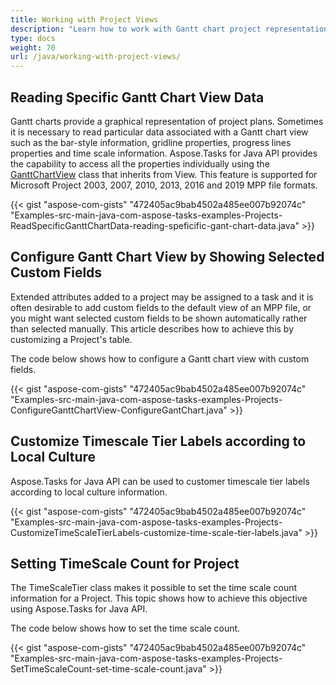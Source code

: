 ```yaml
---
title: Working with Project Views
description: "Learn how to work with Gantt chart project representation from Microsoft Project MPP files using Aspose.Tasks for Java."
type: docs
weight: 70
url: /java/working-with-project-views/
---
```


## **Reading Specific Gantt Chart View Data**
Gantt charts provide a graphical representation of project plans. Sometimes it is necessary to read particular data associated with a Gantt chart view such as the bar-style information, gridline properties, progress lines properties and time scale information. Aspose.Tasks for Java API provides the capability to access all the properties individually using the [GanttChartView](https://apireference.aspose.com/tasks/java/com.aspose.tasks/GanttChartView) class that inherits from View. This feature is supported for Microsoft Project 2003, 2007, 2010, 2013, 2016 and 2019 MPP file formats.

{{< gist "aspose-com-gists" "472405ac9bab4502a485ee007b92074c" "Examples-src-main-java-com-aspose-tasks-examples-Projects-ReadSpecificGanttChartData-reading-speficific-gant-chart-data.java" >}}

## **Configure Gantt Chart View by Showing Selected Custom Fields**
Extended attributes added to a project may be assigned to a task and it is often desirable to add custom fields to the default view of an MPP file, or you might want selected custom fields to be shown automatically rather than selected manually. This article describes how to achieve this by customizing a Project's table.

The code below shows how to configure a Gantt chart view with custom fields.

{{< gist "aspose-com-gists" "472405ac9bab4502a485ee007b92074c" "Examples-src-main-java-com-aspose-tasks-examples-Projects-ConfigureGanttChartView-ConfigureGantChart.java" >}}

## **Customize Timescale Tier Labels according to Local Culture**
Aspose.Tasks for Java API can be used to customer timescale tier labels according to local culture information.

{{< gist "aspose-com-gists" "472405ac9bab4502a485ee007b92074c" "Examples-src-main-java-com-aspose-tasks-examples-Projects-CustomizeTimeScaleTierLabels-customize-time-scale-tier-labels.java" >}}

## **Setting TimeScale Count for Project**
The TimeScaleTier class makes it possible to set the time scale count information for a Project. This topic shows how to achieve this objective using Aspose.Tasks for Java API.

The code below shows how to set the time scale count.

{{< gist "aspose-com-gists" "472405ac9bab4502a485ee007b92074c" "Examples-src-main-java-com-aspose-tasks-examples-Projects-SetTimeScaleCount-set-time-scale-count.java" >}}
